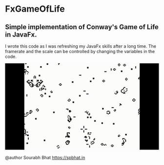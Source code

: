 # FxGameOfLife
## Simple implementation of Conway's Game of Life in JavaFx.

I wrote this code as I was refreshing my JavaFx skills after a long time.
The framerate and the scale can be controlled by changing the variables in the code.

![Screncapture of the program](gol.gif)

@author Sourabh Bhat <https://spbhat.in>
